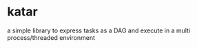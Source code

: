 # katar
a simple library to express tasks as a DAG and execute in a multi process/threaded environment
